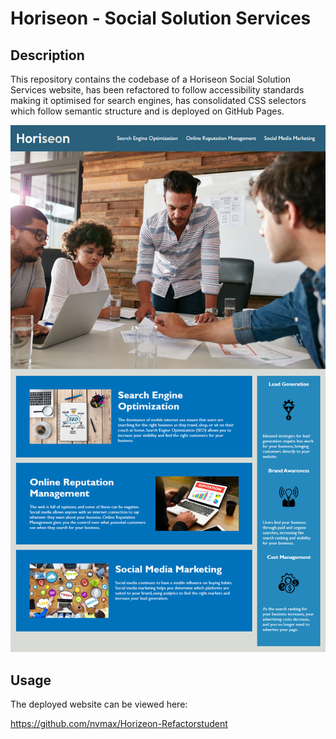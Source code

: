 
# Horiseon - Social Solution Services
## Description
This repository contains the codebase of a Horiseon Social Solution Services website, has been refactored to follow accessibility standards making it optimised for search engines, has consolidated CSS selectors which follow semantic structure and is deployed on GitHub Pages.

![a screenshot of the deployed website](/assets/images/screenshot.png)
## Usage
The deployed website can be viewed here: 

https://github.com/nvmax/Horizeon-Refactorstudent



